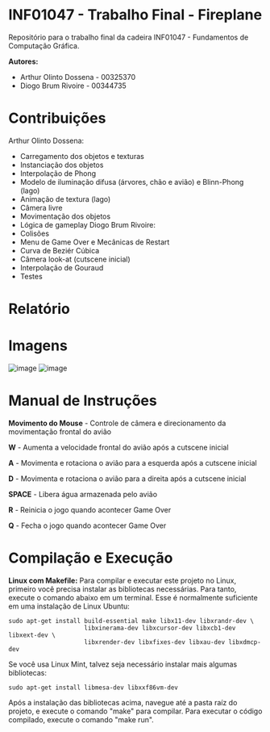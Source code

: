 # INF01047 - Trabalho Final - Fireplane
Repositório para o trabalho final da cadeira INF01047 - Fundamentos de Computação Gráfica.

**Autores:**
- Arthur Olinto Dossena - 00325370
- Diogo Brum Rivoire - 00344735

# Contribuições
Arthur Olinto Dossena:
- Carregamento dos objetos e texturas
- Instanciação dos objetos
- Interpolação de Phong
- Modelo de iluminação difusa (árvores, chão e avião) e Blinn-Phong (lago)
- Animação de textura (lago)
- Câmera livre
- Movimentação dos objetos
- Lógica de gameplay
Diogo Brum Rivoire:
- Colisões
- Menu de Game Over e Mecânicas de Restart
- Curva de Beziér Cúbica
- Câmera look-at (cutscene inicial)
- Interpolação de Gouraud
- Testes

# Relatório

# Imagens
![image](https://github.com/user-attachments/assets/22e0c373-2b75-43ad-9932-dd0d467d94b9)
![image](https://github.com/user-attachments/assets/5465af22-78d2-49f0-99c6-32d13f3e7ef2)

# Manual de Instruções
**Movimento do Mouse** - Controle de câmera e direcionamento da movimentação frontal do avião

**W** - Aumenta a velocidade frontal do avião após a cutscene inicial

**A** - Movimenta e rotaciona o avião para a esquerda após a cutscene inicial

**D** - Movimenta e rotaciona o avião para a direita após a cutscene inicial

**SPACE** - Libera água armazenada pelo avião

**R** - Reinicia o jogo quando acontecer Game Over

**Q** - Fecha o jogo quando acontecer Game Over

# Compilação e Execução
**Linux com Makefile:**
Para compilar e executar este projeto no Linux, primeiro você precisa instalar
as bibliotecas necessárias. Para tanto, execute o comando abaixo em um terminal.
Esse é normalmente suficiente em uma instalação de Linux Ubuntu:
 
    sudo apt-get install build-essential make libx11-dev libxrandr-dev \
                         libxinerama-dev libxcursor-dev libxcb1-dev libxext-dev \
                         libxrender-dev libxfixes-dev libxau-dev libxdmcp-dev

Se você usa Linux Mint, talvez seja necessário instalar mais algumas bibliotecas:

    sudo apt-get install libmesa-dev libxxf86vm-dev

Após a instalação das bibliotecas acima, navegue até a pasta raíz do projeto, e execute
o comando "make" para compilar. Para executar o código compilado, execute o
comando "make run".
